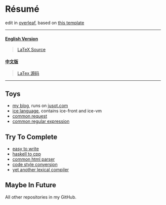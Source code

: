# Résumé

edit in [overleaf](https://www.overleaf.com), based on [this template](https://github.com/billryan/resume)

<hr>

#### [English Version](./resume.pdf)
> [LaTeX Source](./resume.tex)

#### [中文版](./resume-cn.pdf)
> [LaTex 源码](./resume-cn.tex)

<hr>

## Toys

* [my blog](https://github.com/MU001999/blog), runs on [jusot.com](http://www.jusot.com)
* [ice language](https://github.com/ice-lang), contains ice-front and ice-vm
* [common request](https://github.com/MU001999/commonrequest)
* [common regular expression](https://github.com/MU001999/commonregex)

## Try To Complete

* [easy to write](https://github.com/MU001999/ez2write)
* [haskell to cpp](https://github.com/MU001999/hs2cpp)
* [common html parser](https://github.com/MU001999/commonhtmlparser)
* [code style conversion](https://github.com/MU001999/csc)
* [yet another lexical compiler](https://github.com/MU001999/yalc)

## Maybe In Future

All other repositories in my GitHub.
